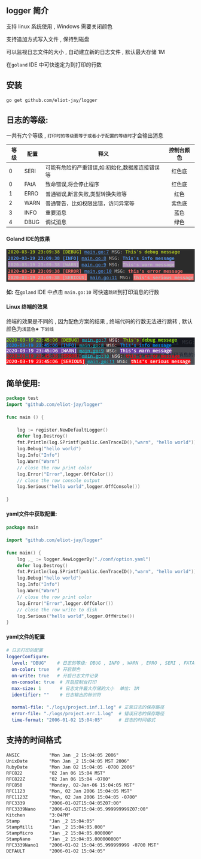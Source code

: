 ## logger 简介 

支持 linux 系统使用 , Windows 需要关闭颜色

支持追加方式写入文件 , 保持到磁盘

可以监视日志文件的大小 , 自动建立新的日志文件 , 默认最大存储 1M 

在`goland` IDE 中可快速定为到打印的行数


## 安装

```shel
go get github.com/eliot-jay/logger
```

##	日志的等级:

一共有六个等级 , `打印时的等级要等于或者小于配置的等级时`才会输出消息

| 等级 | 配置 | 释义                                             | 控制台颜色 |
| ---- | ---- | ------------------------------------------------ | :--------: |
| 0    | SERI |可能有危险的严重错误,如:初始化,数据库连接错误等 |红色底|
| 0    | FAtA | 致命错误,将会停止程序 |红色底|
| 1    | ERRO |普通错误,断言失败,类型转换失败等   						 |红色|
| 2    | WARN | 普通警告，比如权限出错，访问异常等               |紫色底|
| 3    | INFO | 重要消息                   									 |蓝色 |
| 4    | DBUG | 调试消息                                    |绿色|

####	Goland IDE的效果

![1584630606706](assets/1584630606706.png)

**如:** 在`goland` IDE 中点击 `main.go:10` 可快速`跳转`到打印消息的行数



#### Linux 终端的效果

终端的效果是不同的 , 因为配色方案的结果 , 终端代码的行数无法进行跳转 , 默认颜色为`浅蓝色`**+** `下划线 `

![1584632774672](assets/1584632774672.png)



##	简单使用:

```go
package test
import "github.com/eliot-jay/logger"

func main () {

	log := register.NewDefaultLogger()
	defer log.Destroy()
	fmt.Println(log.SPrintf(public.GenTraceID(),"warn", "hello world"))
	log.Debug("hello world")
	log.Info("Info")
	log.Warn("Warn")
	// close the row print color
	log.Error("Error",logger.OffColor())
	// close the row console output
	log.Serious("hello world",logger.OffConsole())
  
}
```

####	yaml文件中获取配置:

```go
package main

import "github.com/eliot-jay/logger"

func main() {
	log ,_ := logger.NewLoggerBy("./conf/option.yaml")
	defer log.Destroy()
	fmt.Println(log.SPrintf(public.GenTraceID(),"warn", "hello world"))
	log.Debug("hello world")
	log.Info("Info")
	log.Warn("Warn")
	// close the row print color
	log.Error("Error",logger.OffColor())
	// close the row write to disk
	log.Serious("hello world",logger.OffWrite()) 
}
```

#### yaml文件的配置

```yaml
# 日志打印的配置
loggerConfigure:
  level: "DBUG"    # 日志的等级: DBUG , INFO , WARN , ERRO , SERI , FATA
  on-color: true   # 开启颜色
  on-write: true   # 开启日志文件记录
  on-console: true  # 开启控制台打印
  max-size: 1       # 日志文件最大存储的大小  单位: 1M
  identifier: ""    # 日志输出的标识符

  normal-file: "./logs/project.inf.1.log" # 正常日志的保存路径
  error-file: "./logs/project.err.1.log"  # 错误日志的保存路径
  time-format: "2006-01-02 15:04:05"      # 日志的时间格式

```


##	支持的时间格式

```
ANSIC           "Mon Jan _2 15:04:05 2006"
UnixDate      	"Mon Jan _2 15:04:05 MST 2006"
RubyDate     	"Mon Jan 02 15:04:05 -0700 2006"
RFC822          "02 Jan 06 15:04 MST"
RFC822Z         "02 Jan 06 15:04 -0700"
RFC850      	"Monday, 02-Jan-06 15:04:05 MST"
RFC1123         "Mon, 02 Jan 2006 15:04:05 MST"
RFC1123Z        "Mon, 02 Jan 2006 15:04:05 -0700"
RFC3339         "2006-01-02T15:04:05Z07:00"
RFC3339Nano     "2006-01-02T15:04:05.999999999Z07:00"
Kitchen         "3:04PM"
Stamp        	"Jan _2 15:04:05"
StampMilli    	"Jan _2 15:04:05.000"
StampMicro    	"Jan _2 15:04:05.000000"
StampNano     	"Jan _2 15:04:05.000000000"
RFC3339Nano1   	"2006-01-02 15:04:05.999999999 -0700 MST"
DEFAULT         "2006-01-02 15:04:05"
```
